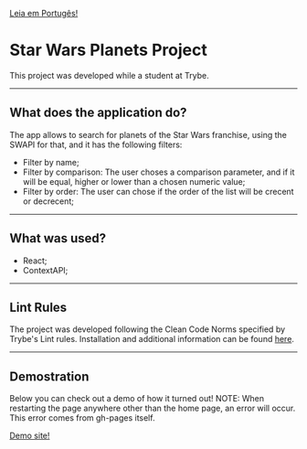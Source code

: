 
[Leia em Portugês!](./README.md)

# Star Wars Planets Project
This project was developed while a student at Trybe.

---
## What does the application do?
The app allows to search for planets of the Star Wars franchise, using the SWAPI for that, and it has the following filters:
- Filter by name;
- Filter by comparison: The user choses a comparison parameter, and if it will be equal, higher or lower than a chosen numeric value;
- Filter by order: The user can chose if the order of the list will be crecent or decrecent;

---
## What was used?
- React;
- ContextAPI;

---
## Lint Rules
The project was developed following the Clean Code Norms specified by Trybe's Lint rules.
Installation and additional information can be found [here](https://github.com/betrybe/eslint-config-trybe).

---
## Demostration
Below you can check out a demo of how it turned out!
NOTE: When restarting the page anywhere other than the home page, an error will occur. This error comes from gh-pages itself.

[Demo site!](https://lucas-dalbo.github.io/sw-plantes-project)

